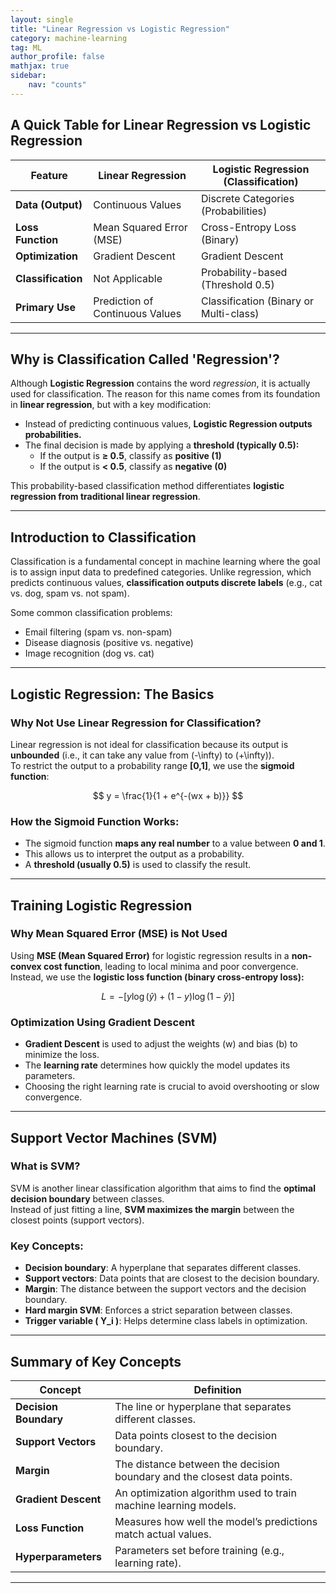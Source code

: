 ```yaml
---
layout: single
title: "Linear Regression vs Logistic Regression"
category: machine-learning
tag: ML
author_profile: false
mathjax: true
sidebar:
    nav: "counts"
---
```


## A Quick Table for Linear Regression vs Logistic Regression

| Feature             | Linear Regression               | Logistic Regression (Classification) |
|---------------------|--------------------------------|--------------------------------------|
| **Data (Output)**   | Continuous Values             | Discrete Categories (Probabilities) |
| **Loss Function**   | Mean Squared Error (MSE)      | Cross-Entropy Loss (Binary)         |
| **Optimization**    | Gradient Descent              | Gradient Descent                    |
| **Classification**  | Not Applicable               | Probability-based (Threshold 0.5)   |
| **Primary Use**     | Prediction of Continuous Values | Classification (Binary or Multi-class) |

---

## Why is Classification Called 'Regression'?

Although **Logistic Regression** contains the word *regression*, it is actually used for classification. The reason for this name comes from its foundation in **linear regression**, but with a key modification:  

- Instead of predicting continuous values, **Logistic Regression outputs probabilities.**  
- The final decision is made by applying a **threshold (typically 0.5):**  
  - If the output is **≥ 0.5**, classify as **positive (1)**  
  - If the output is **< 0.5**, classify as **negative (0)**  

This probability-based classification method differentiates **logistic regression from traditional linear regression**.

---

## Introduction to Classification

Classification is a fundamental concept in machine learning where the goal is to assign input data to predefined categories. Unlike regression, which predicts continuous values, **classification outputs discrete labels** (e.g., cat vs. dog, spam vs. not spam).  

Some common classification problems:
- Email filtering (spam vs. non-spam)
- Disease diagnosis (positive vs. negative)
- Image recognition (dog vs. cat)

---

## Logistic Regression: The Basics

### Why Not Use Linear Regression for Classification?
Linear regression is not ideal for classification because its output is **unbounded** (i.e., it can take any value from \(-\infty\) to \(+\infty\)).  
To restrict the output to a probability range **[0,1]**, we use the **sigmoid function**:

$$
y = \frac{1}{1 + e^{-(wx + b)}}
$$

### How the Sigmoid Function Works:
- The sigmoid function **maps any real number** to a value between **0 and 1**.
- This allows us to interpret the output as a probability.
- A **threshold (usually 0.5)** is used to classify the result.

---

## Training Logistic Regression

### Why Mean Squared Error (MSE) is Not Used
Using **MSE (Mean Squared Error)** for logistic regression results in a **non-convex cost function**, leading to local minima and poor convergence.  
Instead, we use the **logistic loss function (binary cross-entropy loss):**

$$
L = -\left[ y \log(\hat{y}) + (1 - y) \log(1 - \hat{y}) \right]
$$

### Optimization Using Gradient Descent
- **Gradient Descent** is used to adjust the weights \(w\) and bias \(b\) to minimize the loss.
- The **learning rate** determines how quickly the model updates its parameters.
- Choosing the right learning rate is crucial to avoid overshooting or slow convergence.

---

## Support Vector Machines (SVM)

### What is SVM?
SVM is another linear classification algorithm that aims to find the **optimal decision boundary** between classes.  
Instead of just fitting a line, **SVM maximizes the margin** between the closest points (support vectors).

### Key Concepts:
- **Decision boundary**: A hyperplane that separates different classes.
- **Support vectors**: Data points that are closest to the decision boundary.
- **Margin**: The distance between the support vectors and the decision boundary.
- **Hard margin SVM**: Enforces a strict separation between classes.
- **Trigger variable \( Y_i \)**: Helps determine class labels in optimization.

---

## Summary of Key Concepts

| Concept             | Definition |
|---------------------|------------|
| **Decision Boundary** | The line or hyperplane that separates different classes. |
| **Support Vectors** | Data points closest to the decision boundary. |
| **Margin** | The distance between the decision boundary and the closest data points. |
| **Gradient Descent** | An optimization algorithm used to train machine learning models. |
| **Loss Function** | Measures how well the model’s predictions match actual values. |
| **Hyperparameters** | Parameters set before training (e.g., learning rate). |

---

<script type="text/javascript" async
  src="https://cdnjs.cloudflare.com/ajax/libs/mathjax/2.7.7/MathJax.js?config=TeX-MML-AM_CHTML">
</script>

